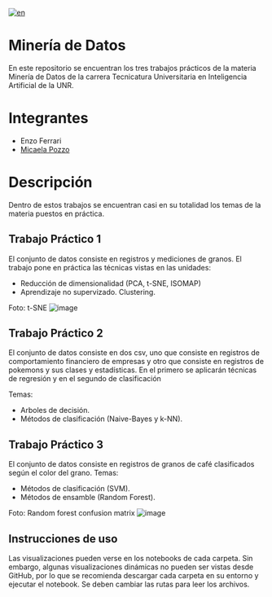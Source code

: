 [![en](https://img.shields.io/badge/lang-en-red.svg)](https://github.com/enzoferrari1/MineriaDeDatos/blob/main/README.md)

# Minería de Datos
En este repositorio se encuentran los tres trabajos prácticos de la materia Minería de Datos de la carrera Tecnicatura Universitaria en Inteligencia Artificial de la UNR.

# Integrantes
- Enzo Ferrari
- [Micaela Pozzo](https://github.com/MicaPozzo)


# Descripción
Dentro de estos trabajos se encuentran casi en su totalidad los temas de la materia puestos en práctica.
## Trabajo Práctico 1
El conjunto de datos consiste en registros y mediciones de granos. 
El trabajo pone en práctica las técnicas vistas en las unidades:
- Reducción de dimensionalidad (PCA, t-SNE, ISOMAP)
- Aprendizaje no supervizado. Clustering.

Foto: t-SNE
![image](https://github.com/enzoferrari1/MineriaDeDatos/assets/109885056/06e5d8ce-2e4e-49f3-82b5-f28055314167)


## Trabajo Práctico 2
El conjunto de datos consiste en dos csv, uno que consiste en registros de comportamiento financiero de empresas y otro que consiste en registros de pokemons y sus clases y estadísticas. En el primero se aplicarán técnicas de regresión y en el segundo de clasificación

Temas:
- Arboles de decisión.
- Métodos de clasificación (Naive-Bayes y k-NN).

## Trabajo Práctico 3
El conjunto de datos consiste en registros de granos de café clasificados según el color del grano.
Temas:
- Métodos de clasificación (SVM).
- Métodos de ensamble (Random Forest).

Foto: Random forest confusion matrix
![image](https://github.com/enzoferrari1/MineriaDeDatos/assets/109885056/ddb96cd3-c385-4ead-a5fd-9fcc5b4a659c)

## Instrucciones de uso
Las visualizaciones pueden verse en los notebooks de cada carpeta. Sin embargo, algunas visualizaciones dinámicas no pueden ser vistas desde GitHub, por lo que se recomienda descargar cada carpeta en su entorno y ejecutar el notebook. Se deben cambiar las rutas para leer los archivos.
